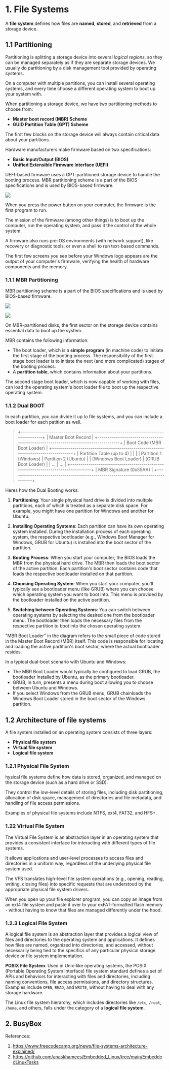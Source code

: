 # 1. File Systems

A  **file system**  defines how files are  **named**,  **stored**, and  **retrieved**  from a storage device.

## 1.1 Partitioning

Partitioning is splitting a storage device into several  *logical regions*, so they can be managed separately as if they are separate storage devices. We usually do partitioning by a disk management tool provided by operating systems.

On a computer with multiple partitions, you can install several  operating systems, and every time choose a different operating system to boot up your system with.

When partitioning a storage device, we have two partitioning methods to choose from:

- **Master boot record (MBR) Scheme**
- **GUID Partition Table (GPT) Scheme**

The first few blocks on the storage device will always contain critical data about your partitions.

Hardware manufacturers make firmware based on two specifications:

- **Basic Input/Output (BIOS)**
- **Unified Extensible Firmware Interface (UEFI)**

UEFI-based firmware uses a GPT-partitioned storage device to handle the booting process. MBR partitioning scheme is a part of the BIOS specifications and is used by BIOS-based firmware.

![](README.assets/uefi-vs-bios.webp)

When you press the power button on your computer, the firmware is the first program to run.

The mission of the firmware (among other things) is to boot up the  computer, run the operating system, and pass it the control of the whole system.

A firmware also runs pre-OS environments (with network  support), like recovery or diagnostic tools, or even a shell to run  text-based commands.

The first few screens you see before your  Windows logo appears are the output of your computer's firmware,  verifying the health of hardware components and the memory.

### 1.1.1 MBR Partitioning

MBR partitioning scheme is a part of the BIOS specifications and is used by BIOS-based firmware.



![](README.assets/mbr-role-in-the-booting-process.webp)

![](README.assets/mbr-location.webp)

On MBR-partitioned disks, the first sector on the storage device contains essential data to boot up the system.

MBR contains the following information:

- The boot loader, which is a  **simple program**  (in machine code) to initiate the first stage of the booting process. The responsibility of the first-stage boot loader is to initiate the next (and more complicated) stages of the booting process.
- A  **partition table**, which contains information about your partitions.

The second stage boot loader, which is now capable of working with  files, can load the operating system's boot loader file to boot up the  respective operating system.



### 1.1.2 Dual BOOT

In each partition, you can divide it up to file systems, and you can include a boot loader for each patition as well.

> +----------------------------------------------------------------------------------+
> |                  Master Boot Record                                                |
> +----------------------------------------------------------------------------------+
> |             Boot Code (MBR Boot Loader)                                   |
> +----------------------------------------------------------------------------------+
> |              Partition Table (up to 4)                                             |
> |                                                                                                     |
> |   Partition 1 (Windows)    |   Partition 2 (Ubuntu)               |
> |   (Windows Boot Loader)    |   (GRUB Boot Loader)           | 
> |             ...             |           ...         |
> +----------------------------------------------------------------------------------+
> |                 MBR Signature (0x55AA)                                         |
> +----------------------------------------------------------------------------------+

Heres how the Dual Booting works:

1. **Partitioning**: Your single physical hard drive is divided into multiple partitions, each of which is treated as a separate disk space. For example, you might have one partition for Windows and another for Ubuntu.

2. **Installing Operating Systems**: Each partition can have its own operating system installed. During the installation process of each operating system, the respective bootloader (e.g., Windows Boot Manager for Windows, GRUB for Ubuntu) is installed into the boot sector of the partition.

3. **Booting Process**: When you start your computer, the BIOS loads the MBR from the physical hard drive. The MBR then loads the boot sector of the active partition. Each partition's boot sector contains code that loads the respective bootloader installed on that partition.

4. **Choosing Operating System**: When you start your computer, you'll typically see a bootloader menu (like GRUB) where you can choose which operating system you want to boot into. This menu is provided by the bootloader installed on the active partition.

5. **Switching between Operating Systems**: You can switch between operating systems by selecting the desired one from the bootloader menu. The bootloader then loads the necessary files from the respective partition to boot into the chosen operating system.

   

"MBR Boot Loader" in the diagram refers to the small piece of code stored in the Master Boot Record (MBR) itself. This code is responsible for locating and loading the active partition's boot sector, where the actual bootloader resides.

In a typical dual-boot scenario with Ubuntu and Windows:

- The MBR Boot Loader would typically be configured to load GRUB, the bootloader installed by Ubuntu, as the primary bootloader.
- GRUB, in turn, presents a menu during boot allowing you to choose between Ubuntu and Windows.
- If you select Windows from the GRUB menu, GRUB chainloads the Windows Boot Loader stored in the boot sector of the Windows partition.

## 1.2 Architecture of file systems

A file system installed on an operating system consists of three layers:

- **Physical file system**
- **Virtual file system**
- **Logical file system**

### 1.2.1 Physical File System

hysical file systems define how data is stored, organized, and managed on the storage device (such as a hard drive or SSD).

They control the low-level details of storing files, including disk partitioning, allocation of disk space, management of directories and file metadata, and handling of file access permissions.

Examples of physical file systems include NTFS, ext4, FAT32, and HFS+.

### 1.22 Virtual File System

The Virtual File System is an abstraction layer in an operating system that provides a consistent interface for interacting with different types of file systems.

It allows applications and user-level processes to access files and directories in a uniform way, regardless of the underlying physical file system used.

The VFS translates high-level file system operations (e.g., opening,  reading, writing, closing files) into specific requests that are  understood by the appropriate physical file system drivers.

When you open up your file explorer program, you can  copy an image from an ext4 file system and paste it over to your  exFAT-formatted flash memory - without having to know that files are  managed differently under the hood.

### 1.2.3 Logical File System

A logical file system is an abstraction layer that provides a logical  view of files and directories to the operating system and applications.  It defines how files are named, organized into directories, and  accessed, without necessarily being tied to the specifics of any  particular physical storage device or file system implementation.

**POSIX File System**: Used in Unix-like operating systems, the POSIX (Portable Operating System Interface) file system standard  defines a set of APIs and behaviors for interacting with files and  directories, including naming conventions, file access permissions, and  directory structures. Examples include `OPEN`, `READ`, and  `WRITE`, without having to deal with any storage hardware.

The Linux file system hierarchy, which includes directories like `/etc`, `/root`, `/home`, and others, falls under the category of a **logical file system**.



## 2. BusyBox



References:

1. https://www.freecodecamp.org/news/file-systems-architecture-explained/
2. https://github.com/anaskhamees/Embedded_Linux/tree/main/EmbeddedLinuxTasks



